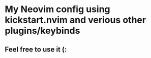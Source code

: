 # My Neovim config using kickstart.nvim and verious other plugins/keybinds
## Feel free to use it (:

